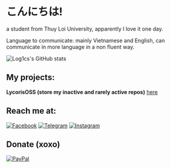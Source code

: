 # こんにちは!

a student from Thuy Loi University, apparently I love it one day.

Language to communicate: mainly Vietnamese and English, can communicate in more language in a non fluent way.

![Log1cs's GitHub stats](https://github-readme-stats.vercel.app/api?username=log1cs&count_private=true&show_icons=true&theme=tokyonight)

## My projects:
**LycorisOSS (store my inactive and rarely active repos)** [here](https://github.com/LycorisOSS)

## Reach me at:
[![Facebook](https://img.shields.io/badge/Facebook-1877F2?style=for-the-badge&logo=facebook&logoColor=white)](https://www.facebook.com/log1csssss/)
[![Telegram](https://img.shields.io/badge/Telegram-0088cc?style=for-the-badge&logo=telegram&logoColor=ffffff)](https://t.me/log1cs)
[![Instagram](https://img.shields.io/badge/Instagram-E4405F?style=for-the-badge&logo=instagram&logoColor=white)](https://www.instagram.com/itslog1cs/)

## Donate (xoxo)
[![PayPal](https://img.shields.io/badge/PayPal-00457C?style=for-the-badge&logo=paypal&logoColor=white)](https://paypal.me/log1cs)
